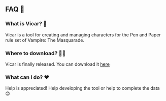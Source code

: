 ## FAQ 🤔

### What is Vicar? 🧛
Vicar is a tool for creating and managing characters for the Pen and Paper rule set of Vampire: The Masquarade. 

### Where to download? 🤷‍♂️
Vicar is finally released. You can download it [here](https://github.com/VicarTeam/Vicar/releases)

### What can I do? ❤️
Help is appreciated! Help developing the tool or help to complete the data 😊

